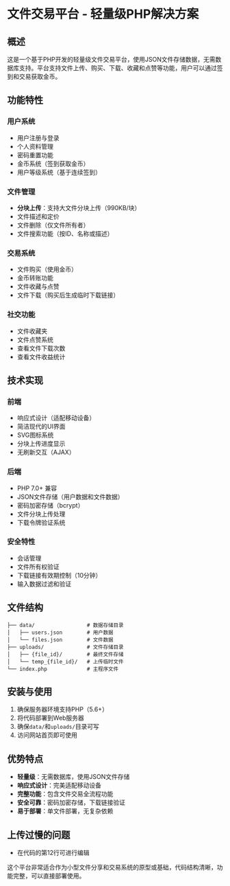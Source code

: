 # 文件交易平台 - 轻量级PHP解决方案

## 概述

这是一个基于PHP开发的轻量级文件交易平台，使用JSON文件存储数据，无需数据库支持。平台支持文件上传、购买、下载、收藏和点赞等功能，用户可以通过签到和交易获取金币。

## 功能特性

### 用户系统
- 用户注册与登录
- 个人资料管理
- 密码重置功能
- 金币系统（签到获取金币）
- 用户等级系统（基于连续签到）

### 文件管理
- **分块上传**：支持大文件分块上传（990KB/块）
- 文件描述和定价
- 文件删除（仅文件所有者）
- 文件搜索功能（按ID、名称或描述）

### 交易系统
- 文件购买（使用金币）
- 金币转账功能
- 文件收藏与点赞
- 文件下载（购买后生成临时下载链接）

### 社交功能
- 文件收藏夹
- 文件点赞系统
- 查看文件下载次数
- 查看文件收益统计

## 技术实现

### 前端
- 响应式设计（适配移动设备）
- 简洁现代的UI界面
- SVG图标系统
- 分块上传进度显示
- 无刷新交互（AJAX）

### 后端
- PHP 7.0+ 兼容
- JSON文件存储（用户数据和文件数据）
- 密码加密存储（bcrypt）
- 文件分块上传处理
- 下载令牌验证系统

### 安全特性
- 会话管理
- 文件所有权验证
- 下载链接有效期控制（10分钟）
- 输入数据过滤和验证

## 文件结构

```
├── data/                 # 数据存储目录
│   ├── users.json        # 用户数据
│   └── files.json        # 文件数据
├── uploads/              # 文件存储目录
│   ├── {file_id}/        # 最终文件存储
│   └── temp_{file_id}/   # 上传临时文件
└── index.php             # 主程序文件
```

## 安装与使用

1. 确保服务器环境支持PHP（5.6+）
2. 将代码部署到Web服务器
3. 确保`data/`和`uploads/`目录可写
4. 访问网站首页即可使用

## 优势特点

- **轻量级**：无需数据库，使用JSON文件存储
- **响应式设计**：完美适配移动设备
- **完整功能**：包含文件交易全流程功能
- **安全可靠**：密码加密存储，下载链接验证
- **易于部署**：单文件部署，无复杂依赖

## 上传过慢的问题
- 在代码的第12行可进行编辑

这个平台非常适合作为小型文件分享和交易系统的原型或基础，代码结构清晰，功能完整，可以直接部署使用。
